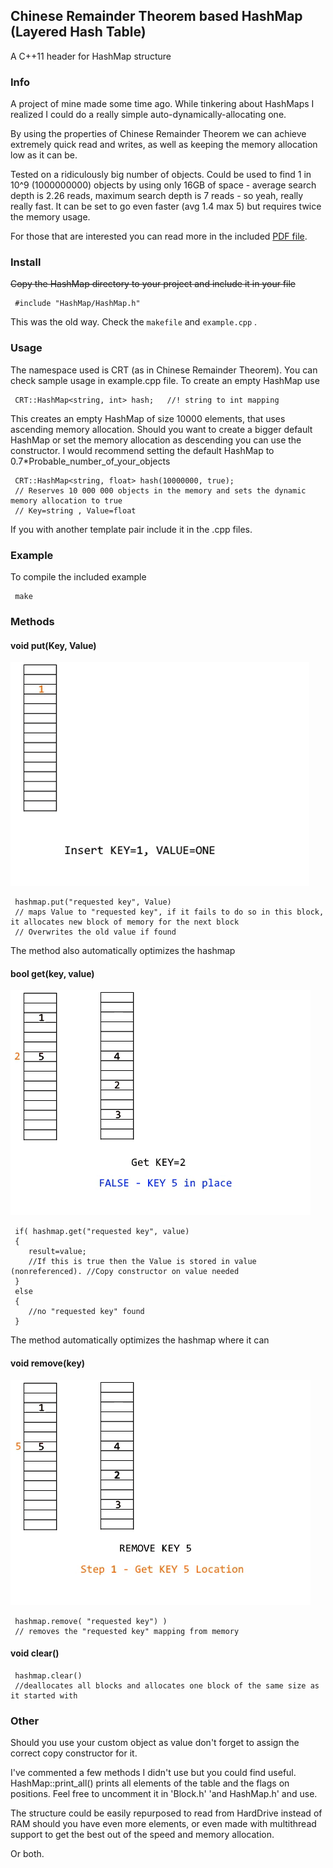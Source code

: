 ## Chinese Remainder Theorem based HashMap (Layered Hash Table)
A C++11 header for HashMap structure

### Info
A project of mine made some time ago. While tinkering about HashMaps I realized I could do a really simple auto-dynamically-allocating one.

By using the properties of Chinese Remainder Theorem we can achieve extremely quick read and writes, as well as keeping the memory allocation low as it can be.

Tested on a ridiculously big number of objects. Could be used to find 1 in 10^9 (1000000000) objects by using only 16GB of space - average search depth is 2.26 reads, maximum search depth is 7 reads - so yeah, really really fast.
It can be set to go even faster (avg 1.4 max 5) but requires twice the memory usage.

For those that are interested you can read more in the included [PDF file](ShortExplanation.pdf).

### Install
~~Copy the HashMap directory to your project and include it in your file~~
```
 #include "HashMap/HashMap.h"
```
This was the old way. Check the `makefile` and  `example.cpp` .


### Usage
The namespace used is CRT (as in Chinese Remainder Theorem). You can check sample usage in example.cpp file.
To create an empty HashMap use
```
 CRT::HashMap<string, int> hash;   //! string to int mapping
```
This creates an empty HashMap of size 10000 elements, that uses ascending memory allocation.
Should you want to create a bigger default HashMap or set the memory allocation as descending you can use the constructor. I would recommend setting the default HashMap to 0.7*Probable_number_of_your_objects
```
 CRT::HashMap<string, float> hash(10000000, true); 
 // Reserves 10 000 000 objects in the memory and sets the dynamic memory allocation to true
 // Key=string , Value=float
```

If you with another template pair include it in the .cpp files.

### Example
To compile the included example
```
 make
```

### Methods

#### void put(Key, Value)

![put-algo](GIFS/put.gif)

```
 hashmap.put("requested key", Value)
 // maps Value to "requested key", if it fails to do so in this block, it allocates new block of memory for the next block
 // Overwrites the old value if found
```
The method also automatically optimizes the hashmap

#### bool get(key, value)

![get-algo](GIFS/get.gif)

```
 if( hashmap.get("requested key", value)
 {
	result=value;
	//If this is true then the Value is stored in value (nonreferenced). //Copy constructor on value needed
 }
 else
 {
	//no "requested key" found
 }
```
The method automatically optimizes the hashmap where it can

#### void remove(key)

![remove-algo](GIFS/remove.gif)

```
 hashmap.remove( "requested key") )
 // removes the "requested key" mapping from memory
```
#### void clear()
```
 hashmap.clear()
 //deallocates all blocks and allocates one block of the same size as it started with
```

### Other
Should you use your custom object as value don't forget to assign the correct copy constructor for it.

I've commented a few methods I didn't use but you could find useful. HashMap::print_all() prints all elements of the table and the flags on positions. Feel free to uncomment it in 'Block.h' 'and HashMap.h' and use.

The structure could be easily repurposed to read from HardDrive instead of RAM should you have even more elements, or even made with multithread support to get the best out of the speed and memory allocation.

Or both.